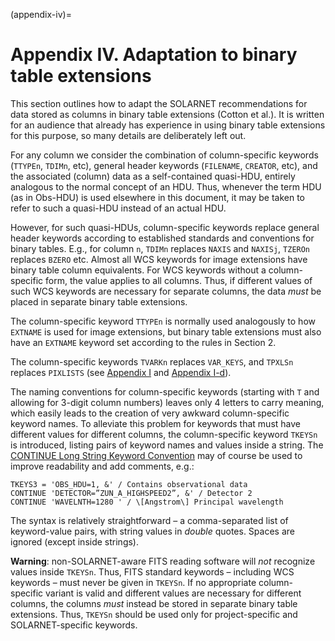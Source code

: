 (appendix-iv)=
# Appendix IV. Adaptation to binary table extensions

This section outlines how to adapt the SOLARNET recommendations for data stored as columns in binary table extensions (Cotton et al.). It is written for an audience that already has experience in using binary table extensions for this purpose, so many details are deliberately left out.

For any column we consider the combination of column-specific keywords (`TTYPEn`, `TDIMn`, etc), general header keywords (`FILENAME`, `CREATOR`, etc), and the associated (column) data as a self-contained quasi-HDU, entirely analogous to the normal concept of an HDU. Thus, whenever the term HDU (as in Obs-HDU) is used elsewhere in this document, it may be taken to refer to such a quasi-HDU instead of an actual HDU.

However, for such quasi-HDUs, column-specific keywords replace general header keywords according to established standards and conventions for binary tables. E.g., for column `n`, `TDIMn` replaces `NAXIS` and `NAXISj`, `TZEROn` replaces `BZERO` etc. Almost all WCS keywords for image extensions have binary table column equivalents. For WCS keywords without a column-specific form, the value applies to all columns. Thus, if different values of such WCS keywords are necessary for separate columns, the data _must_ be placed in separate binary table extensions.

The column-specific keyword `TTYPEn` is normally used analogously to how `EXTNAME` is used for image extensions, but binary table extensions must also have an `EXTNAME` keyword set according to the rules in Section 2.

The column-specific keywords `TVARKn` replaces `VAR_KEYS`, and `TPXLSn` replaces `PIXLISTS` (see [Appendix I](#appendix-i) and [Appendix I-d](#appendix-id)).

The naming conventions for column-specific keywords (starting with `T` and allowing for 3-digit column numbers) leaves only 4 letters to carry meaning, which easily leads to the creation of very awkward column-specific keyword names. To alleviate this problem for keywords that must have different values for different columns, the column-specific keyword `TKEYSn` is introduced, listing pairs of keyword names and values inside a string. The [CONTINUE Long String Keyword Convention](https://fits.gsfc.nasa.gov/registry/continue_keyword.html) may of course be used to improve readability and add comments, e.g.:

```
TKEYS3 = 'OBS_HDU=1, &' / Contains observational data  
CONTINUE 'DETECTOR=”ZUN_A_HIGHSPEED2”, &' / Detector 2  
CONTINUE 'WAVELNTH=1280 ' / \[Angstrom\] Principal wavelength
```

The syntax is relatively straightforward – a comma-separated list of keyword-value pairs, with string values in _double_ quotes. Spaces are ignored (except inside strings).

**Warning**: non-SOLARNET-aware FITS reading software will _not_ recognize values inside `TKEYSn`. Thus, FITS standard keywords – including WCS keywords – must never be given in `TKEYSn`. If no appropriate column-specific variant is valid and different values are necessary for different columns, the columns _must_ instead be stored in separate binary table extensions. Thus, `TKEYSn` should be used only for project-specific and SOLARNET-specific keywords.